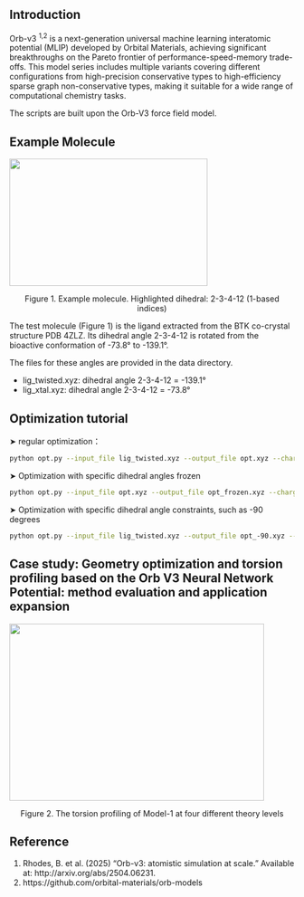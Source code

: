 ## Introduction
Orb-v3 <sup>1,2</sup> is a next-generation universal machine learning interatomic potential (MLIP) developed by Orbital Materials, achieving significant breakthroughs on the Pareto frontier of performance-speed-memory trade-offs. This model series includes multiple variants covering different configurations from high-precision conservative types to high-efficiency sparse graph non-conservative types, making it suitable for a wide range of computational chemistry tasks.

The scripts are built upon the Orb-V3 force field model.

## Example Molecule
<img src="http://blog.molcalx.com.cn/wp-content/uploads/2025/09/twisted_dihedral_angle-2-3-4-12-768x494.png" style="width:350px; height:225px;">
<p style="text-align:center;">Figure 1. Example molecule. Highlighted dihedral: 2-3-4-12 (1-based indices)</p>

<p>The test molecule (Figure 1) is the ligand extracted from the BTK co-crystal structure PDB 4ZLZ. Its dihedral angle 2-3-4-12 is rotated from the bioactive conformation of -73.8° to -139.1°.</p>
<p>The files for these angles are provided in the data directory.</p>
<ul>
<li>lig_twisted.xyz:  dihedral angle 2-3-4-12 = -139.1°</li>
<li>lig_xtal.xyz:  dihedral angle 2-3-4-12 = -73.8°</li>
</ul>

## Optimization tutorial
➤ regular optimization：
```bash
python opt.py --input_file lig_twisted.xyz --output_file opt.xyz --charge 0 --spin 1
```
➤ Optimization with specific dihedral angles frozen
```bash
python opt.py --input_file opt.xyz --output_file opt_frozen.xyz --charge 0 --spin 1 --dihedral_indices 2 3 4 12
```
➤ Optimization with specific dihedral angle constraints, such as -90 degrees
```bash
python opt.py --input_file lig_twisted.xyz --output_file opt_-90.xyz --charge 0 --spin 1 --dihedral_indices 2 3 4 12 --dihedral_angle -90
```

## Case study: Geometry optimization and torsion profiling based on the Orb V3 Neural Network Potential: method evaluation and application expansion

<img src="http://blog.molcalx.com.cn/wp-content/uploads/2025/09/model-1-torsion-profiling-rev1.png" style="width:450px; height:313px;">
<p style="text-align:center;">Figure 2. The torsion profiling of Model-1 at four different theory levels</p>


<!--
## Cluster tutorial
➤ Geometric optimization of the conformational ensemble was performed using Orb V3, followed by clustering with [CREST (V3.01)](https://github.com/crest-lab/crest)
using energy windows = 10 kcal/mol and RMSD threshold = 0.125 Å to remove duplicate conformations.
```bash
cluster.py confs.sdf --charge 0
```
<p>where the parameter charge refers to the net formal charge of the molecule.</p>
<p>After clustering, three directories are generated, where 3_cluster contains the clustering results. crest.energies provides the relative energies (Orb V3) for each conformation, and crest_ensemble.xyz is the coordinate file. These two files can be merged into a single SDF file using a script:</p>

```bash
crest_xyz_energy_merge.py --xyz crest_ensemble.xyz --energy crest.energies --sdf crest_ensemble.sdf
```

<p>The newly generated SDF conformation ensemble file (crest_ensemble.sdf) contains two tags: Energy and Relative_energy, both calculated based on Orb V3.</p>

## Torsion scan tutorial
<p>scan.py is a script that uses the Orb V3 force field to scan specified dihedral angles at a specific step size, requiring that the starting conformation be optimized.</p>

```bash
python scan.py \
  --input_file opt.xyz \
  --output_xyz scan_traj.xyz \
  --output_csv scan_energies.csv \
  --charge 0.0 \
  --spin 1.0 \
  --dihedral_indices 2 3 4 12 \
  --start_angle -180 \
  --end_angle 180 \
  --step 5
```

<p>It should be noted that, at certain dihedral angles, the constraint may fail to maintain the target dihedral angle during geometry optimization (for example, when the molecular structure is "stretched" too severely, leading to numerical instability), causing an exception to be raised and interrupting the entire scan. As a result, the geometry optimization for that dihedral angle fails to converge and does not appear in the final output.</p>

<p>Visualization analysis can be performed using pandas:</p>

```
import pandas as pd
import matplotlib.pyplot as plt

df = pd.read_csv("scan_energies.csv")
df_clean = df[df['converged'] & df['energy_eV'].notna()]

plt.figure(figsize=(10, 6))
plt.plot(df_clean.dihedral_angle_deg, df_clean.relative_energy_kcal_mol, 'o-', linewidth=2, markersize=6)
plt.xlabel("Dihedral Angle (°)", fontsize=14)
plt.ylabel("Relative Energy (kcal/mol)", fontsize=14)
plt.grid(True, linestyle='--', alpha=0.7)
plt.title("Dihedral Scan with ORB-Mol", fontsize=16)
plt.axhline(0, color='gray', linestyle='--', alpha=0.7)
plt.xlim(-180, 180)
plt.xticks(range(-180, 181, 30))
plt.tight_layout()
plt.savefig("dihedral_scan.png", dpi=300)
plt.show()
```
-->
## Reference
<ol>
    <li>Rhodes, B. et al. (2025) “Orb-v3: atomistic simulation at scale.” Available at: http://arxiv.org/abs/2504.06231.</li>
    <li>https://github.com/orbital-materials/orb-models</li>
</ol>
